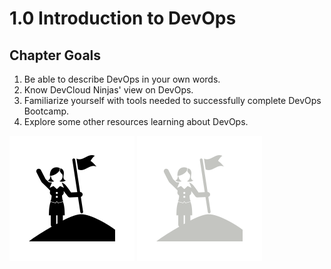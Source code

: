 # 1.0 Introduction to DevOps

## Chapter Goals

 1. Be able to describe DevOps in your own words.
 2. Know DevCloud Ninjas' view on DevOps.
 3. Familiarize yourself with tools needed to successfully complete DevOps Bootcamp.
 4. Explore some other resources learning about DevOps.

![goals image](../../img/goals_light.svg ':size=100x100 :class=light-mode-icon :alt= goal image; light mode')
![goals image](../../img/goals_dark.svg ':size=100x100 :class=dark-mode-icon :alt= goal image; dark mode')
